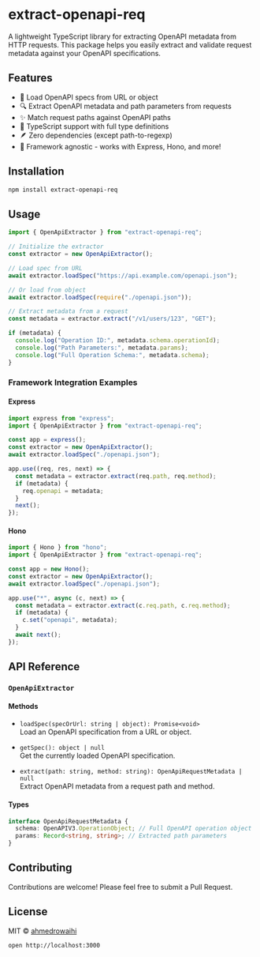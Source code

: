 # extract-openapi-req

A lightweight TypeScript library for extracting OpenAPI metadata from HTTP requests. This package helps you easily extract and validate request metadata against your OpenAPI specifications.

## Features

- 🚀 Load OpenAPI specs from URL or object
- 🔍 Extract OpenAPI metadata and path parameters from requests
- ✨ Match request paths against OpenAPI paths
- 📘 TypeScript support with full type definitions
- 🪶 Zero dependencies (except path-to-regexp)
- 🔌 Framework agnostic - works with Express, Hono, and more!

## Installation

```bash
npm install extract-openapi-req
```

## Usage

```typescript
import { OpenApiExtractor } from "extract-openapi-req";

// Initialize the extractor
const extractor = new OpenApiExtractor();

// Load spec from URL
await extractor.loadSpec("https://api.example.com/openapi.json");

// Or load from object
await extractor.loadSpec(require("./openapi.json"));

// Extract metadata from a request
const metadata = extractor.extract("/v1/users/123", "GET");

if (metadata) {
  console.log("Operation ID:", metadata.schema.operationId);
  console.log("Path Parameters:", metadata.params);
  console.log("Full Operation Schema:", metadata.schema);
}
```

### Framework Integration Examples

#### Express

```typescript
import express from "express";
import { OpenApiExtractor } from "extract-openapi-req";

const app = express();
const extractor = new OpenApiExtractor();
await extractor.loadSpec("./openapi.json");

app.use((req, res, next) => {
  const metadata = extractor.extract(req.path, req.method);
  if (metadata) {
    req.openapi = metadata;
  }
  next();
});
```

#### Hono

```typescript
import { Hono } from "hono";
import { OpenApiExtractor } from "extract-openapi-req";

const app = new Hono();
const extractor = new OpenApiExtractor();
await extractor.loadSpec("./openapi.json");

app.use("*", async (c, next) => {
  const metadata = extractor.extract(c.req.path, c.req.method);
  if (metadata) {
    c.set("openapi", metadata);
  }
  await next();
});
```

## API Reference

### `OpenApiExtractor`

#### Methods

- `loadSpec(specOrUrl: string | object): Promise<void>`  
  Load an OpenAPI specification from a URL or object.

- `getSpec(): object | null`  
  Get the currently loaded OpenAPI specification.

- `extract(path: string, method: string): OpenApiRequestMetadata | null`  
  Extract OpenAPI metadata from a request path and method.

#### Types

```typescript
interface OpenApiRequestMetadata {
  schema: OpenAPIV3.OperationObject; // Full OpenAPI operation object
  params: Record<string, string>; // Extracted path parameters
}
```

## Contributing

Contributions are welcome! Please feel free to submit a Pull Request.

## License

MIT © [ahmedrowaihi](https://github.com/ahmedrowaihi)

```
open http://localhost:3000
```
